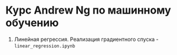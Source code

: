 # Курс Andrew Ng по машинному обучению  

1. Линейная регрессия. Реализация градиентного спуска - `linear_regression.ipynb`
